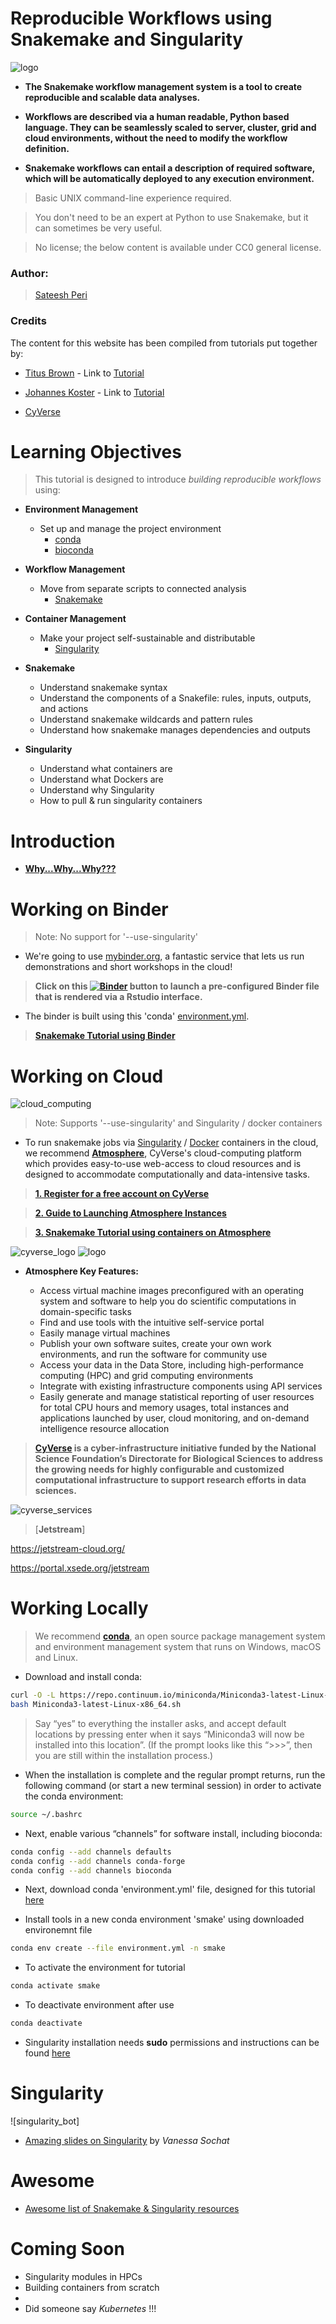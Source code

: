Reproducible Workflows using Snakemake and Singularity
===
![logo](/img/tutorial_logo.png)

- **The Snakemake workflow management system is a tool to create reproducible and scalable data analyses.**

- **Workflows are described via a human readable, Python based language. They can be seamlessly scaled to server, cluster, grid and cloud environments, without the need to modify the workflow definition.**

- **Snakemake workflows can entail a description of required software, which will be automatically deployed to any execution environment.**

> Basic UNIX command-line experience required.

> You don't need to be an expert at Python to use Snakemake, but it can sometimes be very useful.

> No license; the below content is available under CC0 general license.

### Author:
> [Sateesh Peri](https://twitter.com/perisateesh)

### Credits
The content for this website has been compiled from tutorials put together by:

+ [Titus Brown](https://twitter.com/ctitusbrown) - Link to [Tutorial](https://github.com/ctb/2019-snakemake-ucdavis)

+ [Johannes Koster](https://twitter.com/johanneskoester) - Link to [Tutorial](https://snakemake.readthedocs.io/en/stable/tutorial/tutorial.html)

+ [CyVerse](https://www.cyverse.org/about)

# Learning Objectives

> This tutorial is designed to introduce *building reproducible workflows* using:

- **Environment Management**
	+ Set up and manage the project environment
		+ [conda](https://conda.io/en/latest/)                     
    	+ [bioconda](https://bioconda.github.io/)                  
                                                                                  
- **Workflow Management**
	+ Move from separate scripts to connected analysis
		+ [Snakemake](https://snakemake.readthedocs.io/en/stable/) 
                                                                                  
- **Container Management**
 	+ Make your project self-sustainable and distributable
 		+ [Singularity](https://www.sylabs.io/docs/)               

- **Snakemake**
	+ Understand snakemake syntax                                                   
    + Understand the components of a Snakefile: rules, inputs, outputs, and actions 
    + Understand snakemake wildcards and pattern rules                              
    + Understand how snakemake manages dependencies and outputs 

 - **Singularity**
 	+ Understand what containers are                                                
    + Understand what Dockers are                                                   
    + Understand why Singularity                                                    
    + How to pull & run singularity containers                                      


# Introduction

- [**Why...Why...Why???**](https://snakemake2019.readthedocs.io/en/latest/introduction.html)

# Working on Binder

> Note: No support for '--use-singularity'

- We're going to use [mybinder.org](https://mybinder.org/), a fantastic service that lets us run demonstrations and short workshops in the cloud! 

> **Click on this [![Binder](https://mybinder.org/badge_logo.svg)](https://mybinder.org/v2/gh/sateeshperi/snakemake2019.git/binder?urlpath=rstudio) button to launch a pre-configured Binder file that is rendered via a Rstudio interface.**

- The binder is built using this 'conda' [environment.yml](https://github.com/sateeshperi/snakemake2019/blob/master/binder/environment.yml).

> [**Snakemake Tutorial using Binder**](https://snakemake2019.readthedocs.io/en/latest/basic_tutorial.html)

# Working on Cloud

![cloud_computing](/img/cloud_computing.png)

> Note: Supports '--use-singularity' and Singularity / docker containers

- To run snakemake jobs via [Singularity](https://singularity-hub.org/) / [Docker](https://hub.docker.com/) containers in the cloud, we recommend [**Atmosphere**](https://www.cyverse.org/atmosphere), CyVerse's cloud-computing platform which provides easy-to-use web-access to cloud resources and is designed to accommodate computationally and data-intensive tasks.

> [**1. Register for a free account on CyVerse**](https://user.cyverse.org/register)

> [**2. Guide to Launching Atmosphere Instances**](https://snakemake2019.readthedocs.io/en/latest/Atmosphere_Cloud.html)

> [**3. Snakemake Tutorial using containers on Atmosphere**](https://snakemake2019.readthedocs.io/en/latest/container_tutorial.html)

![cyverse_logo](/img/cyverse_logo.png) ![logo](/img/atmosphere_icon.png)

- **Atmosphere Key Features:** 

	+ Access virtual machine images preconfigured with an operating system and software to help you do scientific computations in domain-specific tasks
	+ Find and use tools with the intuitive self-service portal
	+ Easily manage virtual machines
	+ Publish your own software suites, create your own work environments, and run the software for community use
	+ Access your data in the Data Store, including high-performance computing (HPC) and grid computing environments
	+ Integrate with existing infrastructure components using API services
	+ Easily generate and manage statistical reporting of user resources for total CPU hours and memory usages, total instances and applications launched by user, cloud monitoring, and on-demand intelligence resource allocation

> **[**CyVerse**](https://www.cyverse.org/about) is a cyber-infrastructure initiative funded by the National Science Foundation’s Directorate for Biological Sciences to address the growing needs for highly configurable and customized computational infrastructure to support research efforts in data sciences.**

![cyverse_services](/img/cyverse_services.png)

> [**Jetstream**]

https://jetstream-cloud.org/

https://portal.xsede.org/jetstream

# Working Locally

> We recommend [**conda**](https://conda.io/en/latest/), an open source package management system and environment management system that runs on Windows, macOS and Linux.

- Download and install conda:

```bash
curl -O -L https://repo.continuum.io/miniconda/Miniconda3-latest-Linux-x86_64.sh
bash Miniconda3-latest-Linux-x86_64.sh
```
> Say “yes” to everything the installer asks, and accept default locations by pressing enter when it says “Miniconda3 will now be installed into this location”. (If the prompt looks like this “>>>”, then you are still within the installation process.)

- When the installation is complete and the regular prompt returns, run the following command (or start a new terminal session) in order to activate the conda environment:

```bash
source ~/.bashrc
```
- Next, enable various “channels” for software install, including bioconda:

```bash
conda config --add channels defaults
conda config --add channels conda-forge
conda config --add channels bioconda
```

- Next, download conda 'environment.yml' file, designed for this tutorial [here](https://github.com/sateeshperi/snakemake2019/blob/master/binder/environment.yml)

- Install tools in a new conda environment 'smake' using downloaded environemnt file

```bash
conda env create --file environment.yml -n smake
```

- To activate the environment for tutorial
```bash
conda activate smake
```

- To deactivate environment after use
```bash
conda deactivate
```

- Singularity installation needs **sudo** permissions and instructions can be found [here](https://www.sylabs.io/guides/3.0/user-guide/installation.html#installation)

# Singularity

![singularity_bot]
- [Amazing slides on Singularity](https://docs.google.com/presentation/d/14-iKKUpGJC_1qpVFVUyUaitc8xFSw9Rp3v_UE9IGgjM/pub?start=false&loop=false&delayms=3000#slide=id.g1c1cec989b_0_154) by *Vanessa Sochat*

# Awesome

+ [Awesome list of Snakemake & Singularity resources](https://snakemake2019.readthedocs.io/en/latest/awesome.html)

# Coming Soon

+ Singularity modules in HPCs
+ Building containers from scratch
+
+ Did someone say *Kubernetes* !!!
